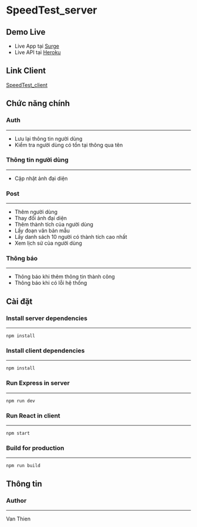 # SpeedTest_server
## Demo Live
* Live App tại [Surge](http://typing-speed.surge.sh)
* Live API tại [Heroku](https://typing-speed-app-1.herokuapp.com)
## Link Client
[SpeedTest_client](https://github.com/duongvanthien2209/SpeedTest_client)
## Chức năng chính
### Auth
***
* Lưu lại thông tin người dùng
* Kiểm tra người dùng có tồn tại thông qua tên
### Thông tin người dùng
***
* Cập nhật ảnh đại diện
### Post
***
* Thêm người dùng
* Thay đổi ảnh đại diện
* Thêm thành tích của người dùng
* Lấy đoạn văn bản mẫu
* Lấy danh sách 10 người có thành tích cao nhất
* Xem lịch sử của người dùng
### Thông báo
***
* Thông báo khi thêm thông tin thành công
* Thông báo khi có lỗi hệ thống
## Cài đặt
### Install server dependencies
***
`npm install`
<!-- ### Thêm file .env
***
```.env
PORT=5000
MONGO_URL= <your_mongoDB_URI>
CLOUD_NAME= <your_cloud_name>
API_KEY= <your_cloud_api_key>
API_SECRET= <your_cloud_api_secret>
``` -->
### Install client dependencies
***
`npm install`
### Run Express in server
***
`npm run dev`
### Run React in client
***
`npm start`
### Build for production
*** 
`npm run build`
## Thông tin
### Author
***
Van Thien
